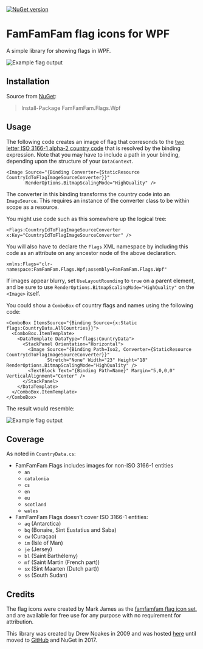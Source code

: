 [![NuGet version](https://img.shields.io/nuget/v/FamFamFam.Flags.Wpf.svg)](https://www.nuget.org/packages/FamFamFam.Flags.Wpf/)

# FamFamFam flag icons for WPF

A simple library for showing flags in WPF.

![Example flag output](flags.png)

## Installation

Source from [NuGet](https://www.nuget.org/packages/FamFamFam.Flags.Wpf/):

> Install-Package FamFamFam.Flags.Wpf

## Usage

The following code creates an image of flag that corresonds to the [two letter ISO 3166-1 alpha-2 country
code](https://en.wikipedia.org/wiki/ISO_3166-1_alpha-2) that is resolved by the binding expression.
Note that you may have to include a path in your binding, depending upon the structure of your `DataContext`.

```xaml
<Image Source="{Binding Converter={StaticResource CountryIdToFlagImageSourceConverter}}"
       RenderOptions.BitmapScalingMode="HighQuality" />
```

The converter in this binding transforms the country code into an `ImageSource`.
This requires an instance of the converter class to be within scope as a resource.

You might use code such as this somewhere up the logical tree:

```xaml
<Flags:CountryIdToFlagImageSourceConverter x:Key="CountryIdToFlagImageSourceConverter" />
```

You will also have to declare the `Flags` XML namespace by including this code as an attribute on any ancestor node of the above declaration.

```xaml
xmlns:Flags="clr-namespace:FamFamFam.Flags.Wpf;assembly=FamFamFam.Flags.Wpf"
```

If images appear blurry, set `UseLayoutRounding` to `true` on a parent element, and be sure to use
`RenderOptions.BitmapScalingMode="HighQuality"` on the `<Image>` itself.

You could show a `ComboBox` of country flags and names using the following code:

```xaml
<ComboBox ItemsSource="{Binding Source={x:Static flags:CountryData.AllCountries}}">
  <ComboBox.ItemTemplate>
    <DataTemplate DataType="flags:CountryData">
      <StackPanel Orientation="Horizontal">
        <Image Source="{Binding Path=Iso2, Converter={StaticResource CountryIdToFlagImageSourceConverter}}"
               Stretch="None" Width="23" Height="18" RenderOptions.BitmapScalingMode="HighQuality" />
        <TextBlock Text="{Binding Path=Name}" Margin="5,0,0,0" VerticalAlignment="Center" />
      </StackPanel>
    </DataTemplate>
  </ComboBox.ItemTemplate>
</ComboBox>
```

The result would resemble:

![Example flag output](combobox.png)

## Coverage

As noted in `CountryData.cs`:

* FamFamFam Flags includes images for non-ISO 3166-1 entities
  * `an`
  * `catalonia`
  * `cs`
  * `en`
  * `eu`
  * `scotland`
  * `wales`
* FamFamFam Flags doesn't cover ISO 3166-1 entities:
  * `aq` (Antarctica)
  * `bq` (Bonaire, Sint Eustatius and Saba)
  * `cw` (Curaçao)
  * `im` (Isle of Man)
  * `je` (Jersey)
  * `bl` (Saint Barthélemy)
  * `mf` (Saint Martin (French part))
  * `sx` (Sint Maarten (Dutch part))
  * `ss` (South Sudan)

## Credits

The flag icons were created by Mark James as the [famfamfam flag icon set](http://www.famfamfam.com/lab/icons/flags/),
and are available for free use for any purpose with no requirement for attribution.

This library was created by Drew Noakes in 2009 and was hosted [here](https://www.drewnoakes.com/code/wpf/flags/)
until moved to [GitHub](https://github.com/drewnoakes/famfamfam-flags-wpf) and NuGet in 2017.